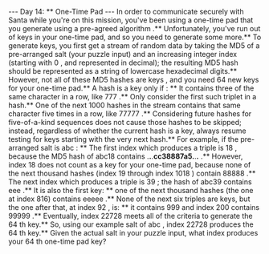 --- Day 14: ** One-Time Pad ---
In order to communicate securely with Santa while you're on this mission, you've been using a
one-time pad
that you
generate
using a
pre-agreed algorithm
.** Unfortunately, you've run out of keys in your one-time pad, and so you need to generate some more.**
To generate keys, you first get a stream of random data by taking the
MD5
of a pre-arranged
salt
(your puzzle input) and an increasing integer index (starting with
0
, and represented in decimal); the resulting MD5 hash should be represented as a string of
lowercase
hexadecimal digits.**
However, not all of these MD5 hashes are
keys
, and you need
64
new keys for your one-time pad.**  A hash is a key
only if
: **
It contains
three
of the same character in a row, like
777
.** Only consider the first such triplet in a hash.**
One of the next
1000
hashes in the stream contains that same character
five
times in a row, like
77777
.**
Considering future hashes for five-of-a-kind sequences does not cause those hashes to be skipped; instead, regardless of whether the current hash is a key, always resume testing for keys starting with the very next hash.**
For example, if the pre-arranged salt is
abc
: **
The first index which produces a triple is
18
, because the MD5 hash of
abc18
contains
.**.**.**cc38887a5.**.**.**
.** However, index
18
does not count as a key for your one-time pad, because none of the next thousand hashes (index
19
through index
1018
) contain
88888
.**
The next index which produces a triple is
39
; the hash of
abc39
contains
eee
.** It is also the first key: ** one of the next thousand hashes (the one at index 816) contains
eeeee
.**
None of the next six triples are keys, but the one after that, at index
92
, is: ** it contains
999
and index
200
contains
99999
.**
Eventually, index
22728
meets all of the criteria to generate the
64
th key.**
So, using our example salt of
abc
, index
22728
produces the
64
th key.**
Given the actual salt in your puzzle input,
what index
produces your
64
th one-time pad key?